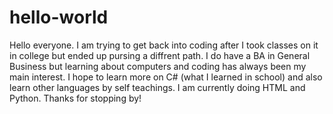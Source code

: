 # hello-world
Hello everyone.
I am trying to get back into coding after I took classes on it in college but ended up pursing a diffrent path. I do have a BA in General Business but learning about computers and coding has always been my main interest. I hope to learn more on C# (what I learned in school) and also learn other languages by self teachings. I am currently doing HTML and Python. Thanks for stopping by!
